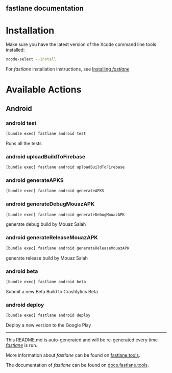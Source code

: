 fastlane documentation
----

# Installation

Make sure you have the latest version of the Xcode command line tools installed:

```sh
xcode-select --install
```

For _fastlane_ installation instructions, see [Installing _fastlane_](https://docs.fastlane.tools/#installing-fastlane)

# Available Actions

## Android

### android test

```sh
[bundle exec] fastlane android test
```

Runs all the tests

### android uploadBuildToFirebase

```sh
[bundle exec] fastlane android uploadBuildToFirebase
```



### android generateAPKS

```sh
[bundle exec] fastlane android generateAPKS
```



### android generateDebugMouazAPK

```sh
[bundle exec] fastlane android generateDebugMouazAPK
```

generate debug build by Mouaz Salah

### android generateReleaseMouazAPK

```sh
[bundle exec] fastlane android generateReleaseMouazAPK
```

generate release build by Mouaz Salah

### android beta

```sh
[bundle exec] fastlane android beta
```

Submit a new Beta Build to Crashlytics Beta

### android deploy

```sh
[bundle exec] fastlane android deploy
```

Deploy a new version to the Google Play

----

This README.md is auto-generated and will be re-generated every time [_fastlane_](https://fastlane.tools) is run.

More information about _fastlane_ can be found on [fastlane.tools](https://fastlane.tools).

The documentation of _fastlane_ can be found on [docs.fastlane.tools](https://docs.fastlane.tools).
